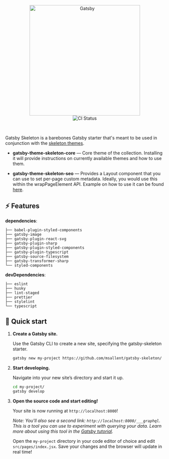 <p align="center">
  <a href="https://gatsbyjs.org">
    <img alt="Gatsby" src="https://www.gatsbyjs.org/Gatsby-Logo.svg" width="350" />
  </a>
  <br />
  <img alt="CI Status" src="https://travis-ci.com/msallent/gatsby-starter-skeleton.svg?branch=master" />
</p>

<br />

Gatsby Skeleton is a barebones Gatsby starter that's meant to be used in conjunction with the [skeleton themes](https://github.com/msallent/gatsby-theme-skeleton).

- **gatsby-theme-skeleton-core** — Core theme of the collection. Installing it will provide
  instructions on currently available themes and how to use them.

- **gatsby-theme-skeleton-seo** — Provides a Layout component that you can use to set per-page
  custom metadata. Ideally, you would use this within the wrapPageElement API. Example on how
  to use it can be found [here](https://github.com/msallent/gatsby-theme-skeleton/tree/master/example/skeleton-seo).

## :zap: Features

**dependencies**:

    ├── babel-plugin-styled-components
    ├── gatsby-image
    ├── gatsby-plugin-react-svg
    ├── gatsby-plugin-sharp
    ├── gatsby-plugin-styled-components
    ├── gatsby-plugin-typescript
    ├── gatsby-source-filesystem
    ├── gatsby-transformer-sharp
    └── styled-components

**devDependencies**:

    ├── eslint
    ├── husky
    ├── lint-staged
    ├── prettier
    ├── stylelint
    └── typescript

## 🚀 Quick start

1.  **Create a Gatsby site.**

    Use the Gatsby CLI to create a new site, specifying the gatsby-skeleton starter.

    ```sh
    gatsby new my-project https://github.com/msallent/gatsby-skeleton/
    ```

1.  **Start developing.**

    Navigate into your new site’s directory and start it up.

    ```sh
    cd my-project/
    gatsby develop
    ```

1.  **Open the source code and start editing!**

    Your site is now running at `http://localhost:8000`!

    _Note: You'll also see a second link: _`http://localhost:8000/___graphql`_. This is a tool you can use to experiment with querying your data. Learn more about using this tool in the [Gatsby tutorial](https://www.gatsbyjs.org/tutorial/part-five/#introducing-graphiql)._

    Open the `my-project` directory in your code editor of choice and edit `src/pages/index.jsx`. Save your changes and the browser will update in real time!

